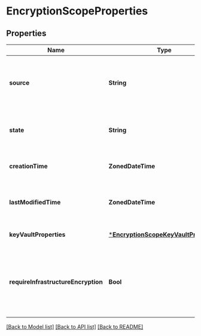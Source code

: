 # EncryptionScopeProperties


## Properties
Name | Type | Description | Notes
------------ | ------------- | ------------- | -------------
**source** | **String** | The provider for the encryption scope. Possible values (case-insensitive):  Microsoft.Storage, Microsoft.KeyVault. | [optional] [default to nothing]
**state** | **String** | The state of the encryption scope. Possible values (case-insensitive):  Enabled, Disabled. | [optional] [default to nothing]
**creationTime** | **ZonedDateTime** | Gets the creation date and time of the encryption scope in UTC. | [optional] [readonly] [default to nothing]
**lastModifiedTime** | **ZonedDateTime** | Gets the last modification date and time of the encryption scope in UTC. | [optional] [readonly] [default to nothing]
**keyVaultProperties** | [***EncryptionScopeKeyVaultProperties**](EncryptionScopeKeyVaultProperties.md) |  | [optional] [default to nothing]
**requireInfrastructureEncryption** | **Bool** | A boolean indicating whether or not the service applies a secondary layer of encryption with platform managed keys for data at rest. | [optional] [default to nothing]


[[Back to Model list]](../README.md#models) [[Back to API list]](../README.md#api-endpoints) [[Back to README]](../README.md)


